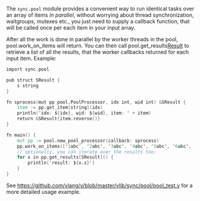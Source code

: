 
The `sync.pool` module provides a convenient way to run identical tasks over
an array of items *in parallel*, without worrying about thread synchronization,
waitgroups, mutexes etc., you just need to supply a callback function, that
will be called once per each item in your input array.

After all the work is done in parallel by the worker threads in the pool,
pool.work_on_items will return. You can then call pool.get_results[Result]()
to retrieve a list of all the results, that the worker callbacks returned
for each input item. Example:

```v
import sync.pool

pub struct SResult {
	s string
}

fn sprocess(mut pp pool.PoolProcessor, idx int, wid int) &SResult {
	item := pp.get_item[string](idx)
	println('idx: ${idx}, wid: ${wid}, item: ' + item)
	return &SResult{item.reverse()}
}

fn main() {
	mut pp := pool.new_pool_processor(callback: sprocess)
	pp.work_on_items(['1abc', '2abc', '3abc', '4abc', '5abc', '6abc', '7abc'])
	// optionally, you can iterate over the results too:
	for x in pp.get_results[SResult]() {
		println('result: ${x.s}')
	}
}
```

See https://github.com/vlang/v/blob/master/vlib/sync/pool/pool_test.v for a
more detailed usage example.
